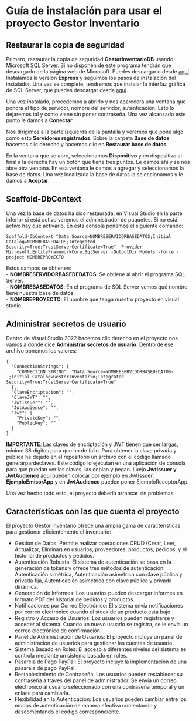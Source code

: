 <!DOCTYPE html>
<html>

<body>
    <h1>Guía de instalación para usar el proyecto Gestor Inventario</h1>
    <h2>Restaurar la copia de seguridad</h2>
    <p>Primero, restaurar la copia de seguridad <strong>GestorInventarioDB</strong> usando Microsoft SQL Server. Si no disponen de este programa tendrán que descargarlo de la página web de Microsoft. Puedes descargarlo desde <a href="https://www.microsoft.com/es-es/sql-server/sql-server-downloads" target="_blank">aquí</a>. Instalamos la versión <strong>Express</strong> y seguimos los pasos de instalación del instalador. Una vez se complete, tendremos que instalar la interfaz gráfica de SQL Server, que puedes descargar desde <a href="https://learn.microsoft.com/es-es/sql/ssms/download-sql-server-management-studio-ssms?view=sql-server-ver16" target="_blank">aquí</a>.</p>
    <p>Una vez instalado, procedemos a abrirlo y nos aparecerá una ventana que pondrá el tipo de servidor, nombre del servidor, autenticación. Esto lo dejaremos tal y como viene sin poner contraseña. Una vez alcanzado este punto le damos a <strong>Conectar</strong>.</p>
    <p>Nos dirigimos a la parte izquierda de la pantalla y veremos que pone algo como esto <strong>Servidores registrados</strong>. Sobre la carpeta <strong>Base de datos</strong> hacemos clic derecho y hacemos clic en <strong>Restaurar base de datos</strong>.</p>
    <p>En la ventana que se abre, seleccionamos <strong>Dispositivo</strong> y en dispositivo al final a la derecha hay un botón que tiene tres puntos. Le damos ahí y se nos abre otra ventana. En esa ventana le damos a agregar y seleccionamos la base de datos. Una vez localizada la base de datos la seleccionamos y le damos a <strong>Aceptar</strong>.</p>
    <h2>Scaffold-DbContext</h2>
    <p>Una vez la base de datos ha sido restaurada, en Visual Studio en la parte inferior si está activo veremos el administrador de paquetes. Si no está activo hay que activarlo. En esta consola ponemos el siguiente comando:</p>
    <pre><code>Scaffold-DbContext "Data Source=NOMBRESERVIDORBASEDATOS;Initial Catalog=NOMBREBASEDATOS;Integrated Security=True;TrustServerCertificate=True" -Provider Microsoft.EntityFrameworkCore.SqlServer -OutputDir Models -force -project NOMBREPROYECTO</code></pre>
    <p>Estos campos se obtienen:
        <br/>
    - <strong>NOMBRESERVIDORBASEDEDATOS</strong>: Se obtiene al abrir el programa SQL Server.
        <br/>
    - <strong>NOMBREBASEDATOS</strong>: En el programa de SQL Server vemos qué nombre tiene nuestra base de datos.
        <br/>
    - <strong>NOMBREPROYECTO</strong>: El nombre que tenga nuestro proyecto en visual studio.</p>
    <h2>Administrar secretos de usuario</h2>
    <p>Dentro de Visual Studio 2022 hacemos clic derecho en el proyecto nos vamos a donde dice <strong>Administrar secretos de usuario</strong>. Dentro de ese archivo ponemos los valores:</p>
    <pre><code>{
  "ConnectionStrings": {
    "CONNECTION_STRING": "Data Source=NOMBRESERVIDORBASEDEDATOS--;Initial Catalog=GestorInventario;Integrated Security=True;TrustServerCertificate=True"
  },
  "ClaveEncriptacion": "",
  "ClaveJWT": "",
  "JwtIssuer": "",
  "JwtAudience": "",
  "Jwt": {
    "PrivateKey": "",
    "PublicKey": ""
  }
}</code></pre>
    <p><strong>IMPORTANTE</strong>: Las claves de encriptación y JWT tienen que ser largas, mínimo 38 dígitos para que no de fallo. Para obtener la clave privada y pública he dejado en el repositorio un archivo con el código llamado generarpardeclaves. Este código lo ejecutan en una aplicación de consola para que puedan ver las claves, las copian y pegan. Luejo <strong>JwtIssuer y JwtAudience </strong> aqui pueden colocar por ejemplo en JwtIssuer: <strong>EjemploEmisorApp</strong> y en <strong>JwtAudience</strong>
pueden poner EjemploReceptorApp.</p> 
    <p>Una vez hecho todo esto, el proyecto debería arrancar sin problemas.</p>
<h2>Características con las que cuenta el proyecto</h2>
    <p>El proyecto Gestor Inventario ofrece una amplia gama de características para gestionar eficientemente el inventario:</p>
    <ul>
        <li>Gestión de Datos: Permite realizar operaciones CRUD (Crear, Leer, Actualizar, Eliminar) en usuarios, proveedores, productos, pedidos, y el historial de productos y pedidos.</li>
        <li>Autenticación Robusta: El sistema de autenticación se basa en la generación de tokens y ofrece tres métodos de autenticación: Autenticación simétrica, Autenticación asimétrica con clave pública y privada fija, Autenticación asimétrica con clave pública y privada dinámica.</li>
        <li>Generación de Informes: Los usuarios pueden descargar informes en formato PDF del historial de pedidos y productos.</li>
        <li>Notificaciones por Correo Electrónico: El sistema envía notificaciones por correo electrónico cuando el stock de un producto está bajo.</li>
        <li>Registro y Acceso de Usuarios: Los usuarios pueden registrarse y acceder al sistema. Cuando un nuevo usuario se registra, se le envía un correo electrónico de confirmación.</li>
        <li>Panel de Administración de Usuarios: El proyecto incluye un panel de administración de usuarios para gestionar las cuentas de usuario.</li>
        <li>Sistema Basado en Roles: El acceso a diferentes niveles del sistema se controla mediante un sistema basado en roles.</li>
        <li>Pasarela de Pago PayPal: El proyecto incluye la implementación de una pasarela de pago PayPal.</li>
        <li>Restablecimiento de Contraseña: Los usuarios pueden restablecer su contraseña a través del panel de administrador. Se envía un correo electrónico al usuario seleccionado con una contraseña temporal y un enlace para cambiarla.</li>
        <li>Flexibilidad en la Autenticación: Los usuarios pueden cambiar entre los modos de autenticación de manera efectiva comentando y descomentando el código correspondiente.</li>
    </ul>
</body>
</html>
